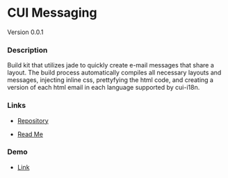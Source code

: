 # CUI Messaging

Version 0.0.1

### Description

Build kit that utilizes jade to quickly create e-mail messages that share a layout. The build process automatically compiles all necessary layouts and messages, injecting inline css, prettyfying the html code, and creating a version of each html email in each language supported by cui-i18n.

### Links

* [Repository](https://github.com/covisint/cui-messaging)

* [Read Me](https://github.com/covisint/cui-messaging/blob/master/README.md)

### Demo

* [Link](http://cui.covisint.qa.thirdwavellc.com/)

